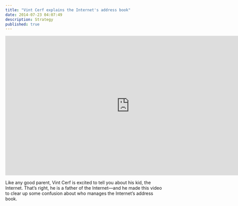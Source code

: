 ```yaml
---
title: "Vint Cerf explains the Internet's address book"
date: 2014-07-23 04:07:49
description: Strategy
published: true
---
```



<iframe width="780" height="439" class="wide-vid" src="https://www.youtube.com/embed/vd3dH90tdhk?rel=0&amp;showinfo=0" frameborder="0" allowfullscreen></iframe>

Like any good parent, Vint Cerf is excited to tell you about his kid, the Internet. That’s right, he is a father of the Internet—and he made this video to clear up some confusion about who manages the Internet’s address book.
